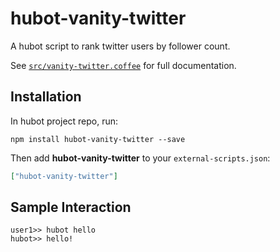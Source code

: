 # hubot-vanity-twitter

A hubot script to rank twitter users by follower count.

See [`src/vanity-twitter.coffee`](src/vanity-twitter.coffee) for full documentation.

## Installation

In hubot project repo, run:

`npm install hubot-vanity-twitter --save`

Then add **hubot-vanity-twitter** to your `external-scripts.json`:

```json
["hubot-vanity-twitter"]
```

## Sample Interaction

```
user1>> hubot hello
hubot>> hello!
```
